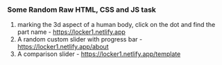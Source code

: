 ### Some Random Raw HTML, CSS and JS task
1. marking the 3d aspect of a human body, click on the dot and find the part name - https://locker1.netlify.app
2. A random custom slider with progress bar - https://locker1.netlify.app/about
3. A comparison slider - https://locker1.netlify.app/template
